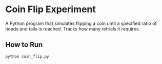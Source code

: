 # Coin Flip Experiment

A Python program that simulates flipping a coin until a specified ratio of heads and tails is reached. Tracks how many retrials it requires.

## How to Run

```bash
python coin_flip.py
```

